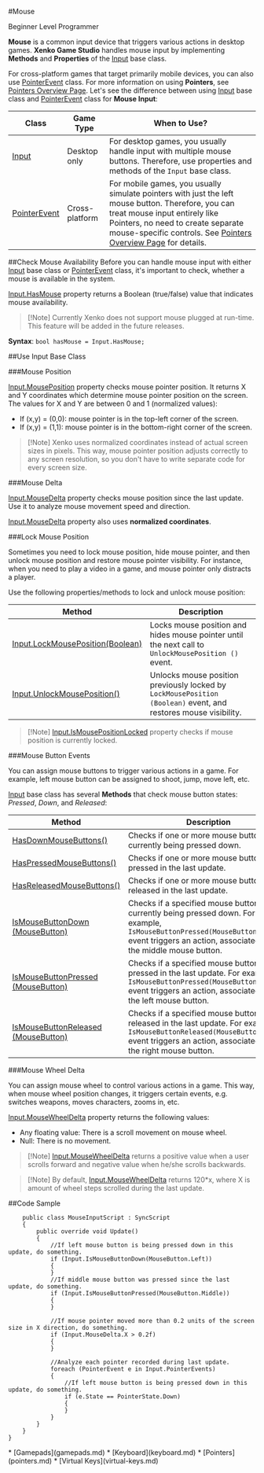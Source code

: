 #Mouse

<span class="label label-doc-level">Beginner</span>
<span class="label label-doc-audience">Level Programmer</span>

**Mouse** is a common input device that triggers various actions in desktop games.
**Xenko Game Studio** handles mouse input by implementing **Methods** and **Properties** of the [Input](xref="SiliconStudio.Xenko.Input.InputManager") base class.

For cross-platform games that target primarily mobile devices, you can also use [PointerEvent](xref="SiliconStudio.Xenko.Input.PointerEvent") class.
For more information on using **Pointers**, see [Pointers Overview Page](pointers.md).
Let's see the difference between using [Input](xref="SiliconStudio.Xenko.Input.InputManager") base class and [PointerEvent](xref="SiliconStudio.Xenko.Input.PointerEvent") class for **Mouse Input**:

| Class | Game Type | When to Use? |
| --- | --- | --- |
| [Input](xref="SiliconStudio.Xenko.Input.InputManager") | Desktop only | For desktop games, you usually handle input with multiple mouse buttons. Therefore, use properties and methods of the ```Input``` base class. |
| [PointerEvent](xref="SiliconStudio.Xenko.Input.PointerEvent") | Cross-platform | For mobile games, you usually simulate pointers with just the left mouse button. Therefore, you can treat mouse input entirely like Pointers, no need to create separate mouse-specific controls. See [Pointers Overview Page](pointers.md) for details. |


##Check Mouse Availability
Before you can handle mouse input with either [Input](xref="SiliconStudio.Xenko.Input.InputManager") base class or [PointerEvent](xref="SiliconStudio.Xenko.Input.PointerEvent") class, it's important to check, whether a mouse is available in the system.

[Input.HasMouse](xref="SiliconStudio.Xenko.Input.InputManager.HasMouse") property returns a Boolean (true/false) value that indicates mouse availability.

> [!Note] Currently Xenko does not support mouse plugged at run-time. This feature will be added in the future releases.

**Syntax**: ```bool hasMouse = Input.HasMouse;```

##Use Input Base Class

###Mouse Position

[Input.MousePosition](xref="SiliconStudio.Xenko.Input.InputManager.MousePosition") property checks mouse pointer position.
It returns X and Y coordinates which determine mouse pointer position on the screen.
The values for X and Y are between 0 and 1 (normalized values):

* If (x,y) = (0,0): mouse pointer is in the top-left corner of the screen.
* If (x,y) = (1,1): mouse pointer is in the bottom-right corner of the screen.

> [!Note] Xenko uses normalized coordinates instead of actual screen sizes in pixels.
> This way, mouse pointer position adjusts correctly to any screen resolution,
> so you don't have to write separate code for every screen size.

###Mouse Delta

[Input.MouseDelta](xref="SiliconStudio.Xenko.Input.InputManager.MouseDelta") property checks mouse position since the last update. Use it to analyze mouse movement speed and direction.

[Input.MouseDelta](xref="SiliconStudio.Xenko.Input.InputManager.MouseDelta") property also uses **normalized coordinates**.

###Lock Mouse Position

Sometimes you need to lock mouse position, hide mouse pointer, and then unlock mouse position and restore mouse pointer visibility.
For instance, when you need to play a video in a game, and mouse pointer only distracts a player.

Use the following properties/methods to lock and unlock mouse position:

| Method | Description |
| --- | --- |
| [Input.LockMousePosition(Boolean)](xref="SiliconStudio.Xenko.Input.InputManager.LockMousePosition.System.Boolean") | Locks mouse position and hides mouse pointer until the next call to ```UnlockMousePosition ()``` event. |
| [Input.UnlockMousePosition()](xref="SiliconStudio.Xenko.Input.InputManager.UnlockMousePosition") | Unlocks mouse position previously locked by ```LockMousePosition (Boolean)``` event, and restores mouse visibility. |


> [!Note] [Input.IsMousePositionLocked](xref="SiliconStudio.Xenko.Input.InputManager.IsMousePositionLocked") property checks if mouse position is currently locked.

###Mouse Button Events

You can assign mouse buttons to trigger various actions in a game. For example, left mouse button can be assigned to shoot, jump, move left, etc.

[Input](xref="SiliconStudio.Xenko.Input.InputManager") base class has several **Methods** that check mouse button states: _Pressed_, _Down_, and _Released_:

| Method | Description |
| --- | --- |
| [HasDownMouseButtons()](xref="SiliconStudio.Xenko.Input.InputManager.HasDownMouseButtons") | Checks if one or more mouse buttons are currently being pressed down. |
| [HasPressedMouseButtons()](xref="SiliconStudio.Xenko.Input.InputManager.HasPressedMouseButtons") | Checks if one or more mouse buttons were pressed in the last update. |
| [HasReleasedMouseButtons()](xref="SiliconStudio.Xenko.Input.InputManager.HasReleasedMouseButtons") | Checks if one or more mouse buttons were released in the last update. |
| [IsMouseButtonDown (MouseButton)](xref="SiliconStudio.Xenko.Input.InputManager.IsMouseButtonDown.SiliconStudio.Xenko.Input.MouseButton") | Checks if a specified mouse button is currently being pressed down. For example, ```IsMouseButtonPressed(MouseButton.Middle)``` event triggers an action, associated with the middle mouse button. |
| [IsMouseButtonPressed (MouseButton)](xref="SiliconStudio.Xenko.Input.InputManager.IsMouseButtonPressed.SiliconStudio.Xenko.Input.MouseButton") | Checks if a specified mouse button was pressed in the last update. For example, ```IsMouseButtonPressed(MouseButton.Left)``` event triggers an action, associated with the left mouse button. |
| [IsMouseButtonReleased (MouseButton)](xref="SiliconStudio.Xenko.Input.InputManager.IsMouseButtonReleased.SiliconStudio.Xenko.Input.MouseButton") | Checks if a specified mouse button was released in the last update. For example, ```IsMouseButtonReleased(MouseButton.Right)``` event triggers an action, associated with the right mouse button. |

###Mouse Wheel Delta 

You can assign mouse wheel to control various actions in a game. This way, when mouse wheel position changes, it triggers certain events, e.g. switches weapons, moves characters, zooms in, etc.

[Input.MouseWheelDelta](xref="SiliconStudio.Xenko.Input.InputManager.MouseWheelDelta") property returns the following values:

* Any floating value: There is a scroll movement on mouse wheel.
* Null: There is no movement.

> [!Note] [Input.MouseWheelDelta](xref="SiliconStudio.Xenko.Input.InputManager.MouseWheelDelta") returns a positive value when a user scrolls forward and negative value when he/she scrolls backwards.

> [!Note] By default, [Input.MouseWheelDelta](xref="SiliconStudio.Xenko.Input.InputManager.MouseWheelDelta") returns 120*x, where X is amount of wheel steps scrolled during the last update.

##Code Sample

```
    public class MouseInputScript : SyncScript
    {
        public override void Update()
        {
            //If left mouse button is being pressed down in this update, do something.
            if (Input.IsMouseButtonDown(MouseButton.Left))
            {   
            }
            //If middle mouse button was pressed since the last update, do something.
            if (Input.IsMouseButtonPressed(MouseButton.Middle))
            {  
            }

            //If mouse pointer moved more than 0.2 units of the screen size in X direction, do something.
            if (Input.MouseDelta.X > 0.2f)
            {
            }
            
            //Analyze each pointer recorded during last update.
            foreach (PointerEvent e in Input.PointerEvents)
            {   
                //If left mouse button is being pressed down in this update, do something.
                if (e.State == PointerState.Down)
                {
                }
            }
        }
    }
}
```

<div class="doc-relatedtopics">
* [Gamepads](gamepads.md)
* [Keyboard](keyboard.md)
* [Pointers](pointers.md)
* [Virtual Keys](virtual-keys.md)
</div>
